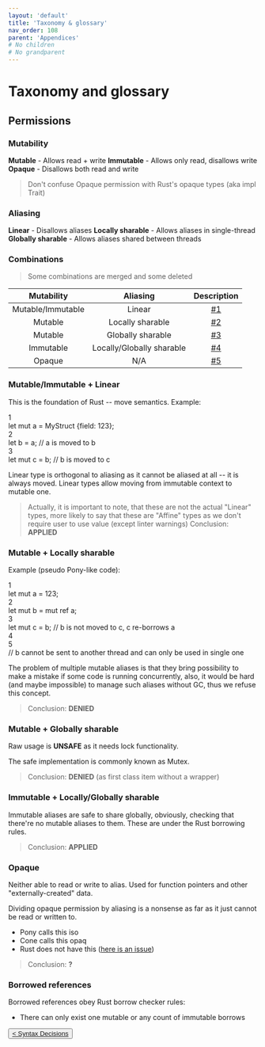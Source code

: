```yaml
---
layout: 'default'
title: 'Taxonomy & glossary'
nav_order: 108
parent: 'Appendices'
# No children
# No grandparent
---
```


# Taxonomy and glossary

## Permissions

### Mutability

**Mutable** - Allows read + write
**Immutable** - Allows only read, disallows write
**Opaque** - Disallows both read and write

> Don't confuse Opaque permission with Rust's opaque types (aka <span class="inline-code line-numbers highlight-jc hljs"><span class="hljs-keyword">impl</span> <span class="hljs-title class_">Trait</span></span>)

### Aliasing

**Linear** - Disallows aliases
**Locally sharable** - Allows aliases in single-thread
**Globally sharable** - Allows aliases shared between threads

### Combinations

> Some combinations are merged and some deleted

| Mutability | Aliasing | Description |
|:----------:|:--------:|:-----------:|
| Mutable/Immutable | Linear | [#1](#mut-imm-lin) |
| Mutable | Locally sharable | [#2](#mut-loc) |
| Mutable | Globally sharable | [#3](#mut-glob) |
| Immutable | Locally/Globally sharable | [#4](#mut-loc-glob) |
| Opaque | N/A | [#5](#opaque) |

### Mutable/Immutable + Linear

This is the foundation of Rust -- move semantics.
Example:

<div class="code-fence highlight-jc hljs">
            <div class="line-num" data-line-num="1">1</div><div class="line"><span class="hljs-keyword">let</span> <span class="hljs-keyword">mut </span><span class="hljs-variable">a</span> = MyStruct {field: <span class="hljs-number">123</span>};</div><div class="line-num" data-line-num="2">2</div><div class="line"><span class="hljs-keyword">let</span> <span class="hljs-variable">b</span> = a; <span class="hljs-comment">// <span class="inline-code line-numbers highlight-jc hljs">a</span> is moved to <span class="inline-code line-numbers highlight-jc hljs">b</span></span></div><div class="line-num" data-line-num="3">3</div><div class="line"><span class="hljs-keyword">let</span> <span class="hljs-keyword">mut </span><span class="hljs-variable">c</span> = b; <span class="hljs-comment">// <span class="inline-code line-numbers highlight-jc hljs">b</span> is moved to <span class="inline-code line-numbers highlight-jc hljs">c</span></span></div>
        </div>

Linear type is orthogonal to aliasing as it cannot be aliased at all -- it is always moved.
Linear types allow moving from immutable context to mutable one.

> Actually, it is important to note, that these are not the actual "Linear" types, more likely to say that these are "Affine" types as we don't require user to use value (except linter warnings)
> Conclusion: **APPLIED**

### Mutable + Locally sharable

Example (pseudo Pony-like code):

<div class="code-fence highlight-jc hljs">
            <div class="line-num" data-line-num="1">1</div><div class="line"><span class="hljs-keyword">let</span> <span class="hljs-keyword">mut </span><span class="hljs-variable">a</span> = <span class="hljs-number">123</span>;</div><div class="line-num" data-line-num="2">2</div><div class="line"><span class="hljs-keyword">let</span> <span class="hljs-keyword">mut </span><span class="hljs-variable">b</span> = <span class="hljs-keyword">mut</span> <span class="hljs-keyword">ref</span> a;</div><div class="line-num" data-line-num="3">3</div><div class="line"><span class="hljs-keyword">let</span> <span class="hljs-keyword">mut </span><span class="hljs-variable">c</span> = b; <span class="hljs-comment">// <span class="inline-code line-numbers highlight-jc hljs">b</span> is not moved to <span class="inline-code line-numbers highlight-jc hljs">c</span>, <span class="inline-code line-numbers highlight-jc hljs">c</span> re-borrows <span class="inline-code line-numbers highlight-jc hljs">a</span></span></div><div class="line-num" data-line-num="4">4</div><div class="line"></div><div class="line-num" data-line-num="5">5</div><div class="line"><span class="hljs-comment">// <span class="inline-code line-numbers highlight-jc hljs">b</span> cannot be sent to another thread and can only be used in single one</span></div>
        </div>

The problem of multiple mutable aliases is that they bring possibility to make a mistake if some code is running concurrently, also, it would be hard (and maybe impossible) to manage such aliases without GC, thus we refuse this concept.

> Conclusion: **DENIED**

### Mutable + Globally sharable

Raw usage is **UNSAFE** as it needs lock functionality.

The safe implementation is commonly known as Mutex.

> Conclusion: **DENIED** (as first class item without a wrapper)

### Immutable + Locally/Globally sharable

Immutable aliases are safe to share globally, obviously, checking that there're no mutable aliases to them.
These are under the Rust borrowing rules.

> Conclusion: **APPLIED**

### Opaque

Neither able to read or write to alias. Used for function pointers and other "externally-created" data.

Dividing opaque permission by aliasing is a nonsense as far as it just cannot be read or written to.

- Pony calls this <span class="inline-code line-numbers highlight-jc hljs">iso</span>
- Cone calls this <span class="inline-code line-numbers highlight-jc hljs">opaq</span>
- Rust does not have this ([here is an issue](https://github.com/rust-lang/rfcs/blob/master/text/1861-extern-types.md))

> Conclusion: **?**

### Borrowed references

Borrowed references obey Rust borrow checker rules:

- There can only exist one mutable or any count of immutable borrows
<div class="nav-btn-block">
    <button class="nav-btn left">
    <a class="link" href="/Jacy-Dev-Book/appendices/syntax-decisions">< Syntax Decisions</a>
</button>

    
</div>
